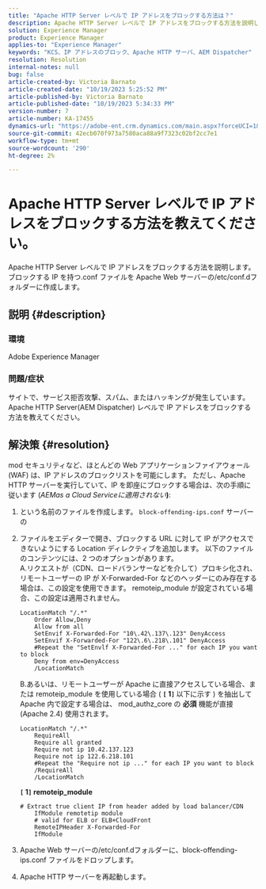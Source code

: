 ```yaml
---
title: "Apache HTTP Server レベルで IP アドレスをブロックする方法は？"
description: Apache HTTP Server レベルで IP アドレスをブロックする方法を説明します。
solution: Experience Manager
product: Experience Manager
applies-to: "Experience Manager"
keywords: "KCS、IP アドレスのブロック、Apache HTTP サーバ、AEM Dispatcher"
resolution: Resolution
internal-notes: null
bug: false
article-created-by: Victoria Barnato
article-created-date: "10/19/2023 5:25:52 PM"
article-published-by: Victoria Barnato
article-published-date: "10/19/2023 5:34:33 PM"
version-number: 7
article-number: KA-17455
dynamics-url: "https://adobe-ent.crm.dynamics.com/main.aspx?forceUCI=1&pagetype=entityrecord&etn=knowledgearticle&id=9cbb468a-a46e-ee11-8df0-6045bd006793"
source-git-commit: 42ecb070f973a7580aca88a9f7323c02bf2cc7e1
workflow-type: tm+mt
source-wordcount: '290'
ht-degree: 2%

---
```


# Apache HTTP Server レベルで IP アドレスをブロックする方法を教えてください。


Apache HTTP Server レベルで IP アドレスをブロックする方法を説明します。 ブロックする IP を持つ.conf ファイルを Apache Web サーバーの/etc/conf.dフォルダーに作成します。

## 説明 {#description}


### <b>環境</b>

Adobe Experience Manager



### <b>問題/症状</b>

サイトで、サービス拒否攻撃、スパム、またはハッキングが発生しています。 Apache HTTP Server(AEM Dispatcher) レベルで IP アドレスをブロックする方法を教えてください。


## 解決策 {#resolution}


mod セキュリティなど、ほとんどの Web アプリケーションファイアウォール (WAF) は、IP アドレスのブロックリストを可能にします。 ただし、Apache HTTP サーバーを実行していて、IP を即座にブロックする場合は、次の手順に従います (*AEMas a Cloud Serviceに適用されない<b>*)</b>:

1. という名前のファイルを作成します。 `block-offending-ips.conf` サーバーの
2. ファイルをエディターで開き、ブロックする URL に対して IP がアクセスできないようにする Location ディレクティブを追加します。 以下のファイルのコンテンツには、2 つのオプションがあります。<br>    A.リクエストが（CDN、ロードバランサーなどを介して）プロキシ化され、リモートユーザーの IP が X-Forwarded-For などのヘッダーにのみ存在する場合は、この設定を使用できます。 remoteip_module が設定されている場合、この設定は適用されません。


   ```
   LocationMatch "/.*"
       Order Allow,Deny
       Allow from all
       SetEnvif X-Forwarded-For "10\.42\.137\.123" DenyAccess
       SetEnvif X-Forwarded-For "122\.6\.218\.101" DenyAccess
       #Repeat the "SetEnvlf X-Forwarded-For ..." for each IP you want to block
       Deny from env=DenyAccess
       /LocationMatch
   ```

   B.あるいは、リモートユーザーが Apache に直接アクセスしている場合、または remoteip_module を使用している場合 ( <b>`[` 1`]` </b> 以下に示す ) を抽出して Apache 内で設定する場合は、 mod_authz_core の <b>必須</b> 機能が直接 (Apache 2.4) 使用されます。


   ```
   LocationMatch "/.*"
       RequireAll
       Require all granted
       Require not ip 10.42.137.123
       Require not ip 122.6.218.101
       #Repeat the "Require not ip ..." for each IP you want to block
       /RequireAll
       /LocationMatch
   ```


   <b>`[` 1`]`  remoteip_module</b>


   ```
   # Extract true client IP from header added by load balancer/CDN
       IfModule remotetip module
       # valid for ELB or ELB+CloudFront
       RemoteIPHeader X-Forwarded-For
       IfModule
   ```


3. Apache Web サーバーの/etc/conf.dフォルダーに、block-offending-ips.conf ファイルをドロップします。
4. Apache HTTP サーバーを再起動します。

